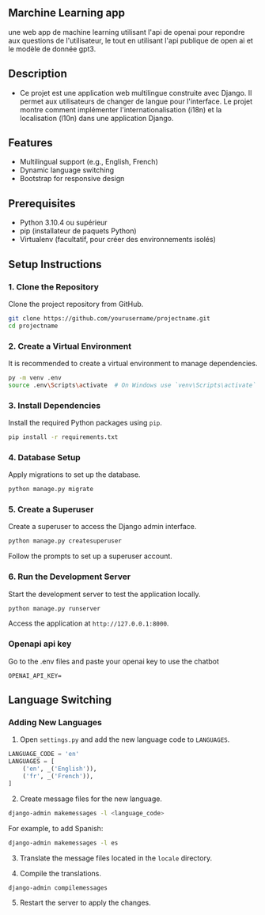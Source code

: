 ## Marchine Learning app
une web app de machine learning utilisant l'api de openai pour repondre aux questions de l'utilisateur, le tout en utilisant l'api publique de open ai et le modèle de donnée gpt3.

## Description
- Ce projet est une application web multilingue construite avec Django. Il permet aux utilisateurs de changer de langue pour l'interface. Le projet montre comment implémenter l'internationalisation (i18n) et la localisation (l10n) dans une application Django.
## Features
- Multilingual support (e.g., English, French)
- Dynamic language switching
- Bootstrap for responsive design

## Prerequisites
- Python 3.10.4 ou supérieur
- pip (installateur de paquets Python)
- Virtualenv (facultatif, pour créer des environnements isolés)

## Setup Instructions

### 1. Clone the Repository
Clone the project repository from GitHub.

```bash
git clone https://github.com/yourusername/projectname.git
cd projectname
```

### 2. Create a Virtual Environment
It is recommended to create a virtual environment to manage dependencies.

```bash
py -m venv .env
source .env\Scripts\activate  # On Windows use `venv\Scripts\activate`
```

### 3. Install Dependencies
Install the required Python packages using `pip`.

```bash
pip install -r requirements.txt
```

### 4. Database Setup
Apply migrations to set up the database.

```bash
python manage.py migrate
```

### 5. Create a Superuser
Create a superuser to access the Django admin interface.

```bash
python manage.py createsuperuser
```

Follow the prompts to set up a superuser account.


### 6. Run the Development Server
Start the development server to test the application locally.

```bash
python manage.py runserver
```

Access the application at `http://127.0.0.1:8000`.

### Openapi api key 
Go to the .env files and paste your openai key to use the chatbot
```
OPENAI_API_KEY=
```

## Language Switching

### Adding New Languages
1. Open `settings.py` and add the new language code to `LANGUAGES`.

```python
LANGUAGE_CODE = 'en'
LANGUAGES = [
    ('en', _('English')),
    ('fr', _('French')),
]
```

2. Create message files for the new language.

```bash
django-admin makemessages -l <language_code>
```

For example, to add Spanish:

```bash
django-admin makemessages -l es
```

3. Translate the message files located in the `locale` directory.

4. Compile the translations.

```bash
django-admin compilemessages
```

5. Restart the server to apply the changes.
